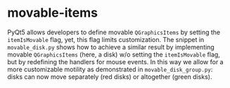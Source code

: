 # movable-items
PyQt5 allows developers to define movable `QGraphicsItems` by setting the `itemIsMovable` flag, yet, this flag limits customization. The snippet in `movable_disk.py` shows how to achieve a similar result by implementing movable `QGraphicsItems` (here, a disk) w/o setting the `itemIsMovable` flag, but by redefining the handlers for mouse events. In this way we allow for a more customizable motility as demonstrated in `movable_disk_group.py`: disks can now move separately (red disks) or altogether (green disks).
